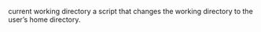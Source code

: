 current working directory
a script that changes the working directory to the user’s home directory.
